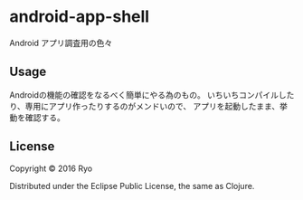 # android-app-shell

Android アプリ調査用の色々

## Usage

Androidの機能の確認をなるべく簡単にやる為のもの。
いちいちコンパイルしたり、専用にアプリ作ったりするのがメンドいので、
アプリを起動したまま、挙動を確認する。

## License

Copyright © 2016 Ryo

Distributed under the Eclipse Public License, the same as Clojure.
